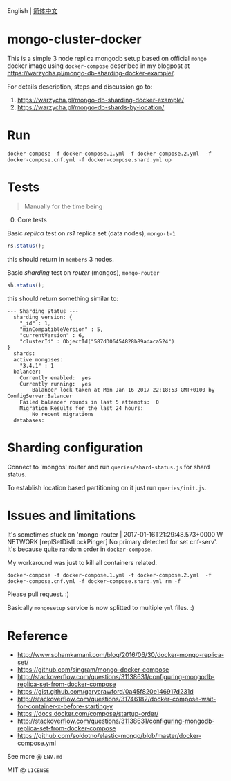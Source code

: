 English | [简体中文](./README.zh-CN.md)
# mongo-cluster-docker

This is a simple 3 node replica mongodb setup based on official `mongo` docker image using `docker-compose` described in my blogpost at https://warzycha.pl/mongo-db-sharding-docker-example/.

For details description, steps and discussion go to:

1. https://warzycha.pl/mongo-db-sharding-docker-example/
2. https://warzycha.pl/mongo-db-shards-by-location/

# Run

```
docker-compose -f docker-compose.1.yml -f docker-compose.2.yml  -f docker-compose.cnf.yml -f docker-compose.shard.yml up
```

# Tests
> Manually for the time being

0. Core tests

Basic *replica* test on *rs1* replica set (data nodes), `mongo-1-1`
```js
rs.status();
```

this should return in `members` 3 nodes.

Basic *sharding* test on *router* (mongos), `mongo-router`
```js
sh.status();
```

this should return something similar to:

```
--- Sharding Status --- 
  sharding version: {
	"_id" : 1,
	"minCompatibleVersion" : 5,
	"currentVersion" : 6,
	"clusterId" : ObjectId("587d306454828b89adaca524")
}
  shards:
  active mongoses:
	"3.4.1" : 1
  balancer:
	Currently enabled:  yes
	Currently running:  yes
		Balancer lock taken at Mon Jan 16 2017 22:18:53 GMT+0100 by ConfigServer:Balancer
	Failed balancer rounds in last 5 attempts:  0
	Migration Results for the last 24 hours: 
		No recent migrations
  databases:

```

# Sharding configuration

Connect to 'mongos' router and run `queries/shard-status.js` for shard status.

To establish location based partitioning on it just run `queries/init.js`.

# Issues and limitations

It's sometimes stuck on 'mongo-router         | 2017-01-16T21:29:48.573+0000 W NETWORK  [replSetDistLockPinger] No primary detected for
set cnf-serv'. It's because quite random order in `docker-compose`.

My workaround was just to kill all containers related.

```
docker-compose -f docker-compose.1.yml -f docker-compose.2.yml  -f docker-compose.cnf.yml -f docker-compose.shard.yml rm -f
```

Please pull request. :)

Basically `mongosetup` service is now splitted to multiple `yml` files. :)

# Reference

* http://www.sohamkamani.com/blog/2016/06/30/docker-mongo-replica-set/
* https://github.com/singram/mongo-docker-compose
* http://stackoverflow.com/questions/31138631/configuring-mongodb-replica-set-from-docker-compose
* https://gist.github.com/garycrawford/0a45f820e146917d231d
* http://stackoverflow.com/questions/31746182/docker-compose-wait-for-container-x-before-starting-y
* https://docs.docker.com/compose/startup-order/
* http://stackoverflow.com/questions/31138631/configuring-mongodb-replica-set-from-docker-compose
* https://github.com/soldotno/elastic-mongo/blob/master/docker-compose.yml

See more @ `ENV.md`

MIT @ `LICENSE`

